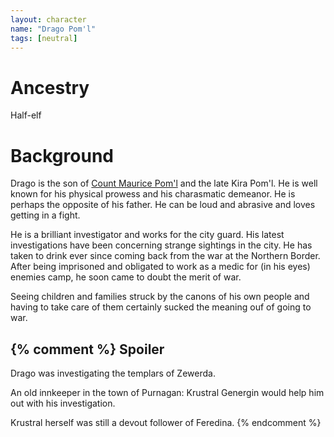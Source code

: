 ```yaml
---
layout: character
name: "Drago Pom'l"
tags: [neutral]
---
```

# Ancestry
Half-elf

# Background
Drago is the son of [Count Maurice Pom'l](poml.html) and the late Kira Pom'l. He is well known for his physical prowess and his charasmatic demeanor. He is perhaps the opposite of his father. He can be loud and abrasive and loves getting in a fight.

He is a brilliant investigator and works for the city guard. His latest investigations have been concerning strange sightings in the city. He has taken to drink ever since coming back from the war at the Northern Border. After being imprisoned and obligated to work as a medic for (in his eyes) enemies camp, he soon came to doubt the merit of war.

Seeing children and families struck by the canons of his own people and having to take care of them certainly sucked the meaning ouf of going to war.

{% comment %}
Spoiler
---
Drago was investigating the templars of Zewerda.

An old innkeeper in the town of Purnagan: Krustral Genergin would help him out with his investigation.

Krustral herself was still a devout follower of Feredina.
{% endcomment %}
